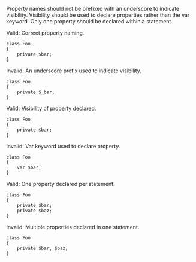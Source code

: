 Property names should not be prefixed with an underscore to indicate visibility.  Visibility should be used to declare properties rather than the var keyword.  Only one property should be declared within a statement.

Valid: Correct property naming.
```
class Foo
{
    private $bar;
}
```

Invalid: An underscore prefix used to indicate visibility.
```
class Foo
{
    private $_bar;
}
```

Valid: Visibility of property declared.
```
class Foo
{
    private $bar;
}
```

Invalid: Var keyword used to declare property.
```
class Foo
{
    var $bar;
}
```

Valid: One property declared per statement.
```
class Foo
{
    private $bar;
    private $baz;
}
```

Invalid: Multiple properties declared in one statement.
```
class Foo
{
    private $bar, $baz;
}
```
